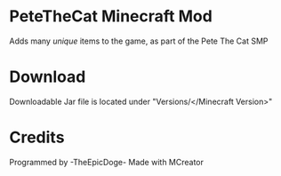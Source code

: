 # PeteTheCat Minecraft Mod
Adds many *unique* items to the game, as part of the Pete The Cat SMP

# Download
Downloadable Jar file is located under "Versions/</Minecraft Version>"

# Credits
Programmed by -TheEpicDoge-
Made with MCreator
